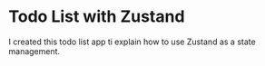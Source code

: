 # Todo List with Zustand   
     
I created this todo list app ti explain how to use Zustand as a state management.     



